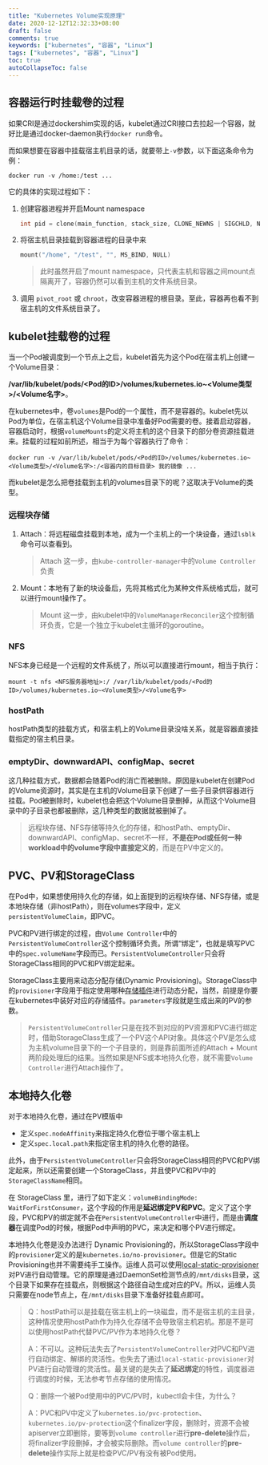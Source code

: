 ```yaml
---
title: "Kubernetes Volume实现原理"
date: 2020-12-12T12:32:33+08:00
draft: false
comments: true
keywords: ["kubernetes", "容器", "Linux"]
tags: ["kubernetes", "容器", "Linux"]
toc: true
autoCollapseToc: false
---
```


## 容器运行时挂载卷的过程

如果CRI是通过dockershim实现的话，kubelet通过CRI接口去拉起一个容器，就好比是通过docker-daemon执行`docker run`命令。

而如果想要在容器中挂载宿主机目录的话，就要带上`-v`参数，以下面这条命令为例：

```shell
docker run -v /home:/test ...
```

它的具体的实现过程如下：

1. 创建容器进程并开启Mount namespace

    ```c
    int pid = clone(main_function, stack_size, CLONE_NEWNS | SIGCHLD, NULL); 
    ```

2. 将宿主机目录挂载到容器进程的目录中来

   ```c
   mount("/home", "/test", "", MS_BIND, NULL)
   ```

    > 此时虽然开启了mount namespace，只代表主机和容器之间mount点隔离开了，容器仍然可以看到主机的文件系统目录。

3. 调用 `pivot_root` 或 `chroot`，改变容器进程的根目录。至此，容器再也看不到宿主机的文件系统目录了。

## kubelet挂载卷的过程

当一个Pod被调度到一个节点上之后，kubelet首先为这个Pod在宿主机上创建一个Volume目录：

**/var/lib/kubelet/pods/<Pod的ID>/volumes/kubernetes.io~<Volume类型>/<Volume名字>**。

在kubernetes中，卷`volumes`是Pod的一个属性，而不是容器的。kubelet先以Pod为单位，在宿主机这个Volume目录中准备好Pod需要的卷。接着启动容器，容器启动时，根据`volumeMounts`的定义将主机的这个目录下的部分卷资源挂载进来。挂载的过程如前所述，相当于为每个容器执行了命令：

```shell
docker run -v /var/lib/kubelet/pods/<Pod的ID>/volumes/kubernetes.io~<Volume类型>/<Volume名字>:/<容器内的目标目录> 我的镜像 ...
```

而kubelet是怎么把卷挂载到主机的volumes目录下的呢？这取决于Volume的类型。

### 远程块存储

1. Attach：将远程磁盘挂载到本地，成为一个主机上的一个块设备，通过`lsblk`命令可以查看到。
   > Attach 这一步，由`kube-controller-manager`中的`Volume Controller`负责

2. Mount：本地有了新的块设备后，先将其格式化为某种文件系统格式后，就可以进行mount操作了。
   > Mount 这一步，由kubelet中的`VolumeManagerReconciler`这个控制循环负责，它是一个独立于kubelet主循环的goroutine。

### NFS

NFS本身已经是一个远程的文件系统了，所以可以直接进行mount，相当于执行：

```shell
mount -t nfs <NFS服务器地址>:/ /var/lib/kubelet/pods/<Pod的ID>/volumes/kubernetes.io~<Volume类型>/<Volume名字> 
```

### hostPath

hostPath类型的挂载方式，和宿主机上的Volume目录没啥关系，就是容器直接挂载指定的宿主机目录。

### emptyDir、downwardAPI、configMap、secret

这几种挂载方式，数据都会随着Pod的消亡而被删除。原因是kubelet在创建Pod的Volume资源时，其实是在主机的Volume目录下创建了一些子目录供容器进行挂载。Pod被删除时，kubelet也会把这个Volume目录删掉，从而这个Volume目录中的子目录也都被删除，这几种类型的数据就被删掉了。

> 远程块存储、NFS存储等持久化的存储，和hostPath、emptyDir、downwardAPI、configMap、secret不一样，**不是在Pod或任何一种workload中的volume字段中直接定义的**，而是在PV中定义的。

## PVC、PV和StorageClass

在Pod中，如果想使用持久化的存储，如上面提到的远程块存储、NFS存储，或是本地块存储（非hostPath），则在volumes字段中，定义`persistentVolumeClaim`，即PVC。

PVC和PV进行绑定的过程，由`Volume Controller`中的`PersistentVolumeController`这个控制循环负责。所谓“绑定”，也就是填写PVC中的`spec.volumeName`字段而已。`PersistentVolumeController`只会将StorageClass相同的PVC和PV绑定起来。

StorageClass主要用来动态分配存储(Dynamic Provisioning)。StorageClass中的`provisioner`字段用于指定使用哪种[存储插件](https://kubernetes.io/docs/concepts/storage/storage-classes/#provisioner)进行动态分配，当然，前提是你要在kubernetes中装好对应的存储插件。`parameters`字段就是生成出来的PV的参数。

> `PersistentVolumeController`只是在找不到对应的PV资源和PVC进行绑定时，借助StorageClass生成了一个PV这个API对象。具体这个PV是怎么成为主机volume目录下的一个子目录的，则是靠前面所述的Attach + Mount两阶段处理后的结果。当然如果是NFS或本地持久化卷，就不需要`Volume Controller`进行Attach操作了。

## 本地持久化卷

对于本地持久化卷，通过在PV模版中

* 定义`spec.nodeAffinity`来指定持久化卷位于哪个宿主机上
* 定义`spec.local.path`来指定宿主机的持久化卷的路径。

此外，由于`PersistentVolumeController`只会将StorageClass相同的PVC和PV绑定起来，所以还需要创建一个StorageClass，并且使PVC和PV中的`StorageClassName`相同。

在 StorageClass 里，进行了如下定义：`volumeBindingMode: WaitForFirstConsumer`，这个字段的作用是**延迟绑定PV和PVC**。定义了这个字段，PVC和PV的绑定就不会在`PersistentVolumeController`中进行，而是由**调度器**在调度Pod的时候，根据Pod中声明的PVC，来决定和哪个PV进行绑定。

本地持久化卷是没办法进行 Dynamic Provisioning的，所以StorageClass字段中的`provisioner`定义的是`kubernetes.io/no-provisioner`。但是它的Static Provisioning也并不需要纯手工操作。运维人员可以使用[local-static-provisioner](https://github.com/kubernetes-sigs/sig-storage-local-static-provisioner)对PV进行自动管理。它的原理是通过DaemonSet检测节点的`/mnt/disks`目录，这个目录下如果存在挂载点，则根据这个路径自动生成对应的PV。所以，运维人员只需要在node节点上，在`/mnt/disks`目录下准备好挂载点即可。

> Q：hostPath可以是挂载在宿主机上的一块磁盘，而不是宿主机的主目录，这种情况使用hostPath作为持久化存储不会导致宿主机宕机。那是不是可以使用hostPath代替PVC/PV作为本地持久化卷？
>
> A：不可以。这种玩法失去了`PersistentVolumeController`对PVC和PV进行自动绑定、解绑的灵活性。也失去了通过`local-static-provisioner`对PV进行自动管理的灵活性。最关键的是失去了**延迟绑定**的特性，调度器进行调度的时候，无法参考节点存储的使用情况。
>
> Q：删除一个被Pod使用中的PVC/PV时，kubectl会卡住，为什么？
>
> A：PVC和PV中定义了`kubernetes.io/pvc-protection`、`kubernetes.io/pv-protection`这个finalizer字段，删除时，资源不会被apiserver立即删除，要等到`volume controller`进行**pre-delete**操作后，将finalizer字段删掉，才会被实际删除。而`volume controller`的**pre-delete**操作实际上就是检查PVC/PV有没有被Pod使用。
